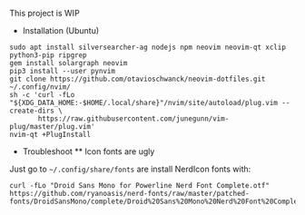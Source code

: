 This project is WIP

* Installation (Ubuntu)

```
sudo apt install silversearcher-ag nodejs npm neovim neovim-qt xclip python3-pip ripgrep
gem install solargraph neovim
pip3 install --user pynvim
git clone https://github.com/otavioschwanck/neovim-dotfiles.git ~/.config/nvim/
sh -c 'curl -fLo "${XDG_DATA_HOME:-$HOME/.local/share}"/nvim/site/autoload/plug.vim --create-dirs \
       https://raw.githubusercontent.com/junegunn/vim-plug/master/plug.vim'
nvim-qt +PlugInstall
```

* Troubleshoot
** Icon fonts are ugly

Just go to `~/.config/share/fonts` are install NerdIcon fonts with:
```
curl -fLo "Droid Sans Mono for Powerline Nerd Font Complete.otf" https://github.com/ryanoasis/nerd-fonts/raw/master/patched-fonts/DroidSansMono/complete/Droid%20Sans%20Mono%20Nerd%20Font%20Complete.otf
```
